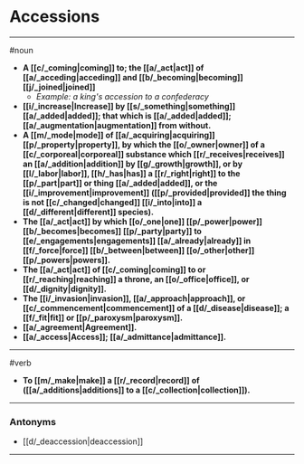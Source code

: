 # Accessions
---
#noun
- **A [[c/_coming|coming]] to; the [[a/_act|act]] of [[a/_acceding|acceding]] and [[b/_becoming|becoming]] [[j/_joined|joined]]**
	- _Example: a king's accession to a confederacy_
- **[[i/_increase|Increase]] by [[s/_something|something]] [[a/_added|added]]; that which is [[a/_added|added]]; [[a/_augmentation|augmentation]] from without.**
- **A [[m/_mode|mode]] of [[a/_acquiring|acquiring]] [[p/_property|property]], by which the [[o/_owner|owner]] of a [[c/_corporeal|corporeal]] substance which [[r/_receives|receives]] an [[a/_addition|addition]] by [[g/_growth|growth]], or by [[l/_labor|labor]], [[h/_has|has]] a [[r/_right|right]] to the [[p/_part|part]] or thing [[a/_added|added]], or the [[i/_improvement|improvement]] ([[p/_provided|provided]] the thing is not [[c/_changed|changed]] [[i/_into|into]] a [[d/_different|different]] species).**
- **The [[a/_act|act]] by which [[o/_one|one]] [[p/_power|power]] [[b/_becomes|becomes]] [[p/_party|party]] to [[e/_engagements|engagements]] [[a/_already|already]] in [[f/_force|force]] [[b/_between|between]] [[o/_other|other]] [[p/_powers|powers]].**
- **The [[a/_act|act]] of [[c/_coming|coming]] to or [[r/_reaching|reaching]] a throne, an [[o/_office|office]], or [[d/_dignity|dignity]].**
- **The [[i/_invasion|invasion]], [[a/_approach|approach]], or [[c/_commencement|commencement]] of a [[d/_disease|disease]]; a [[f/_fit|fit]] or [[p/_paroxysm|paroxysm]].**
- **[[a/_agreement|Agreement]].**
- **[[a/_access|Access]]; [[a/_admittance|admittance]].**
---
#verb
- **To [[m/_make|make]] a [[r/_record|record]] of ([[a/_additions|additions]] to a [[c/_collection|collection]]).**
---
### Antonyms
- [[d/_deaccession|deaccession]]
---
